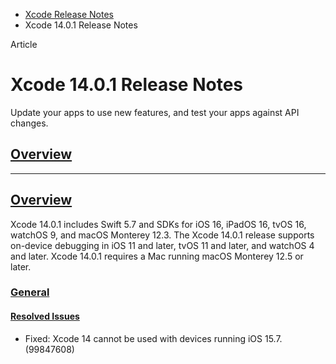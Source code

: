 - [Xcode Release Notes](https://developer.apple.com/documentation/xcode-release-notes)
- Xcode 14.0.1 Release Notes

Article

# Xcode 14.0.1 Release Notes

Update your apps to use new features, and test your apps against API changes.

## [Overview](https://developer.apple.com/documentation/xcode-release-notes/xcode-14_0_1-release-notes#overview)

---

## [Overview](https://developer.apple.com/documentation/xcode-release-notes/xcode-14_0_1-release-notes#Overview)

Xcode 14.0.1 includes Swift 5.7 and SDKs for iOS 16, iPadOS 16, tvOS 16, watchOS 9, and macOS Monterey 12.3. The Xcode 14.0.1 release supports on-device debugging in iOS 11 and later, tvOS 11 and later, and watchOS 4 and later. Xcode 14.0.1 requires a Mac running macOS Monterey 12.5 or later.

### [General](https://developer.apple.com/documentation/xcode-release-notes/xcode-14_0_1-release-notes#General)

#### [Resolved Issues](https://developer.apple.com/documentation/xcode-release-notes/xcode-14_0_1-release-notes#Resolved-Issues)

- Fixed: Xcode 14 cannot be used with devices running iOS 15.7. (99847608)
